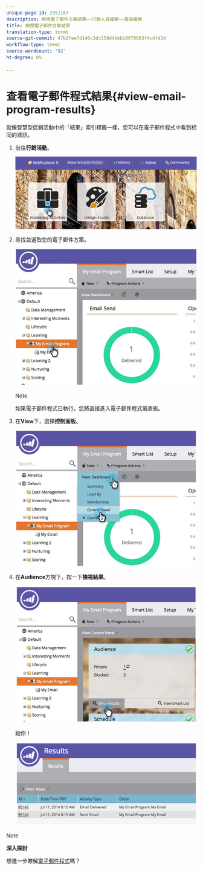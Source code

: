 ```yaml
---
unique-page-id: 2951167
description: 檢視電子郵件方案結果——行銷人員檔案——產品檔案
title: 檢視電子郵件方案結果
translation-type: tm+mt
source-git-commit: 47b2fee7d146c3dc558d4bbb10070683f4cdfd3d
workflow-type: tm+mt
source-wordcount: '92'
ht-degree: 0%

---
```



# 查看電子郵件程式結果{#view-email-program-results}

就像智慧型促銷活動中的「結果」索引標籤一樣，您可以在電子郵件程式中看到相同的資訊。

1. 前往&#x200B;**行銷活動**。

   ![](assets/login-marketing-activities-2.png)

1. 尋找並選取您的電子郵件方案。

   ![](assets/selectemailprogram3.jpg)

   >[!NOTE]
   >
   >如果電子郵件程式已執行，您將直接進入電子郵件程式儀表板。

1. 在&#x200B;**View**&#x200B;下，選擇&#x200B;**控制面板**。

   ![](assets/controlpanelview.jpg)

1. 在&#x200B;**Audience**&#x200B;方塊下，按一下&#x200B;**檢視結果**。

   ![](assets/audiencetile.jpg)

   給你！

   ![](assets/image2014-9-22-11-3a15-3a49.png)

>[!NOTE]
>
>**深入探討**
>
>想進一步瞭解[電子郵件程式](http://docs.marketo.com/display/docs/email+program+actions)嗎？

